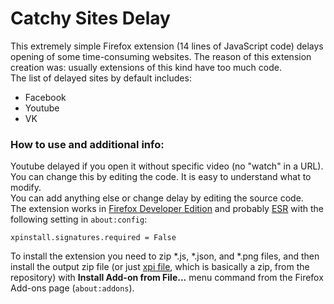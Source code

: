 # Catchy Sites Delay

This extremely simple Firefox extension (14 lines of JavaScript code) delays opening of some time-consuming websites. The reason of this extension creation was: usually extensions of this kind have too much code.  
The list of delayed sites by default includes:

* Facebook
* Youtube
* VK

### How to use and additional info:  
Youtube delayed if you open it without specific video (no "watch" in a URL). You can change this by editing the code. It is easy to understand what to modify.  
You can add anything else or change delay by editing the source code.  
The extension works in [Firefox Developer Edition](https://www.mozilla.org/firefox/developer/) and probably [ESR](https://www.mozilla.org/firefox/enterprise/) with the following setting in `about:config`:

```
xpinstall.signatures.required = False
```

To install the extension you need to zip \*.js, \*.json, and \*.png files, and then install the output zip file (or just [xpi file](catchy.xpi), which is basically a zip, from the repository) with **Install Add-on from File...** menu command from the Firefox Add-ons page (`about:addons`).
